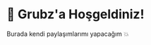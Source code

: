 <!DOCTYPE html>
<html lang="tr">
<head>
  <meta charset="UTF-8">
  <title>Grubz</title>
</head>
<body>
  <h1>🍔 Grubz'a Hoşgeldiniz!</h1>
  <p>Burada kendi paylaşımlarımı yapacağım 💥</p>
</body>
</html>
